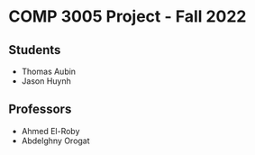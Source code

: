 # COMP 3005 Project - Fall 2022

## Students

- Thomas Aubin
- Jason Huynh

## Professors

- Ahmed El-Roby
- Abdelghny Orogat
